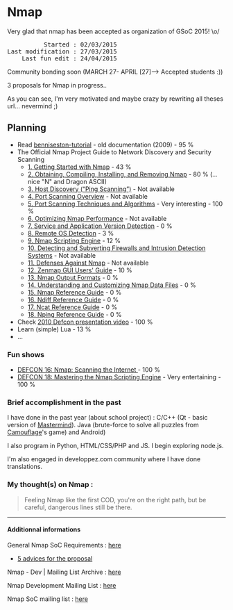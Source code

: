 <h1>Nmap</h1>
<p>Very glad that nmap has been accepted as organization of GSoC 2015! \o/ </p>
<pre>
          Started : 02/03/2015
Last modification : 27/03/2015
    Last fun edit : 24/04/2015
</pre>


<p>Community bonding soon (MARCH 27- APRIL [27]--> Accepted students :))</p>
<p>3 proposals for Nmap in progress..</p>
<p>As you can see, I'm very motivated and maybe crazy by rewriting all theses url... nevermind ;)</p>

<h2>Planning</h2>
<ul>
  <li>Read <a href="http://nmap.org/bennieston-tutorial/">benniseston-tutorial</a> - old documentation (2009) - 95 %</li>
  <li>The Official Nmap Project Guide to Network Discovery and Security Scanning
    <ul>
      <li><a href="http://nmap.org/book/intro.html">1. Getting Started with Nmap</a> - 43 %</li>
      <li><a href="http://nmap.org/book/install.html">2. Obtaining, Compiling, Installing, and Removing Nmap</a> - 80 % (... nice "N" and Dragon ASCII)</li>
      <li><a href="http://nmap.org/book/host-discovery.html">3. Host Discovery (“Ping Scanning”)</a> - Not available</li>
      <li><a href="http://nmap.org/book/port-scanning.html">4. Port Scanning Overview</a> - Not available</li>
      <li><a href="http://nmap.org/book/scan-methods.html">5. Port Scanning Techniques and Algorithms</a> - Very interesting - 100 %</li>
      <li><a href="http://nmap.org/book/performance.html">6. Optimizing Nmap Performance</a> - Not available</li>
      <li><a href="http://nmap.org/book/vscan.html">7. Service and Application Version Detection</a> - 0 %</li>
      <li><a href="http://nmap.org/book/osdetect.html">8. Remote OS Detection</a> - 3 %</li>
      <li><a href="http://nmap.org/book/nse.html">9. Nmap Scripting Engine</a> - 12 %</li>
      <li><a href="http://nmap.org/book/firewalls.html">10. Detecting and Subverting Firewalls and Intrusion Detection Systems</a> - Not available</li>
      <li><a href="http://nmap.org/book/defenses.html">11. Defenses Against Nmap</a> - Not available</li>
      <li><a href="http://nmap.org/book/zenmap.html">12. Zenmap GUI Users' Guide</a> - 10 %</li>
      <li><a href="http://nmap.org/book/output.html">13. Nmap Output Formats</a> - 0 %</li>
      <li><a href="http://nmap.org/book/data-files.html">14. Understanding and Customizing Nmap Data Files</a> - 0 %</li>
      <li><a href="http://nmap.org/book/man.html">15. Nmap Reference Guide</a> - 0 %</li>
      <li><a href="http://nmap.org/book/ndiff-man.html">16. Ndiff Reference Guide</a> - 0 %</li>
      <li><a href="http://nmap.org/book/ncat-man.html">17. Ncat Reference Guide</a> - 0 %</li>
      <li><a href="http://nmap.org/book/nping-man.html">18. Nping Reference Guide</a> - 0 %</li>
    </ul>
  </li>
  <li>Check <a href="http://nmap.org/presentations/BHDC10/">2010 Defcon presentation video</a> - 100 %</li>
  <li>Learn (simple) Lua - 13 %</li>
  <li>...</li>
</ul>

<h3>Fun shows</h3>
<ul>
  <li><a href="https://www.youtube.com/watch?v=Hk-21p2m8YY">DEFCON 16: Nmap: Scanning the Internet </a> - 100 %</li>
  <li><a href="https://www.youtube.com/watch?v=wMammEJywyA">DEFCON 18: Mastering the Nmap Scripting Engine</a> - Very entertaining - 100 %</li> 
</ul>

<h3>Brief accomplishment in the past</h3>
<p>I have done in the past year (about school project) : C/C++ (Qt - basic version of <a href="https://github.com/s0h3ck/Mastermind">Mastermind</a>). Java (brute-force to solve all puzzles from <a href="https://github.com/s0h3ck/Camouflage">Camouflage</a>'s game) and Android)</p>
 <p>I also program in Python, HTML/CSS/PHP and JS. I begin exploring node.js.</p>
 <p>I'm also engaged in developpez.com community where I have done translations.</p>

<h3>My thought(s) on Nmap :</h3>
<blockquote>Feeling Nmap like the first COD, you're on the right path, but be careful, dangerous lines still be there.</blockquote>

<hr>
<h4>Additionnal informations</h4>
<p>General Nmap SoC Requirements : <a href="http://nmap.org/soc/GeneralRequirements.html">here</a></p>
<ul>
  <li><a href="http://www.di.ens.fr/~baghdadi/TXT_blog/5_advices_to_get_your_proposal_accepted.lyx.html">5 advices for the proposal</a></li>
</ul>
<p>Nmap - Dev | Mailing List Archive : <a href="http://nmap-dev.996309.n3.nabble.com/">here</a></p>
<p>Nmap Development Mailing List : <a href="http://seclists.org/nmap-dev/">here</a></p>
<p>Nmap SoC mailing list : <a href="https://nmap.org/mailman/listinfo/soc">here</a></p>
